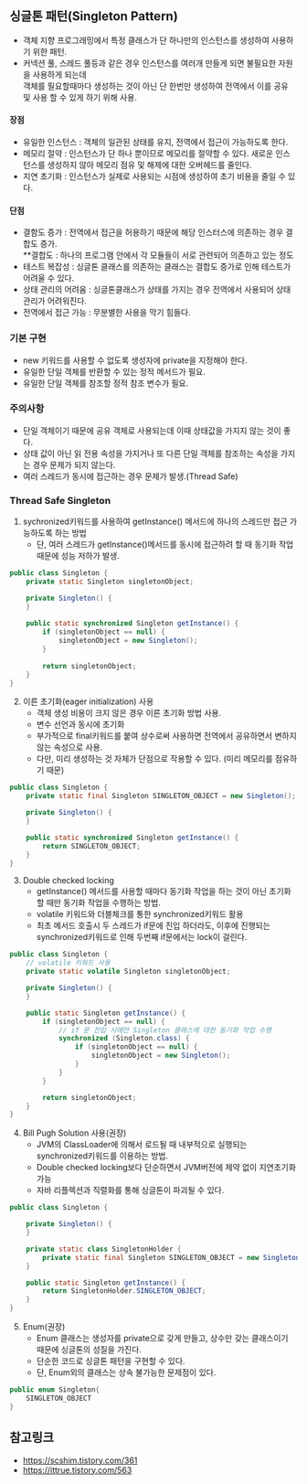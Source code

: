 ## 싱글톤 패턴(Singleton Pattern)
- 객체 지향 프로그래밍에서 특정 클래스가 단 하나만의 인스턴스를 생성하여 사용하기 위한 패턴.
- 커넥션 풀, 스레드 풀등과 같은 경우 인스턴스를 여러개 만들게 되면 불필요한 자원을 사용하게 되는데   
  객체를 필요할때마다 생성하는 것이 아닌 단 한번만 생성하여 전역에서 이를 공유 및 사용 할 수 있게 하기 위해 사용.

#### 장점
- 유일한 인스턴스 : 객체의 일관된 상태를 유지, 전역에서 접근이 가능하도록 한다.
- 메모리 절약 : 인스턴스가 단 하나 뿐이므로 메모리를 절약할 수 있다.
  새로운 인스턴스를 생성하지 않아 메모리 점유 및 해제에 대한 오버헤드를 줄인다.
- 지연 초기화 : 인스턴스가 실제로 사용되는 시점에 생성하여 초기 비용을 줄일 수 있다.

#### 단점
- 결함도 증가 : 전역에서 접근을 허용하기 때문에 해당 인스터스에 의존하는 경우 결합도 증가.   
  **결합도 : 하나의 프로그램 안에서 각 모듈들이 서로 관련되어 의존하고 있는 정도
- 테스트 복잡성 : 싱글톤 클래스를 의존하는 클래스는 결합도 증가로 인해 테스트가 어려울 수 있다.
- 상태 관리의 어려움 : 싱글톤클래스가 상태를 가지는 경우 전역에서 사용되어 상태관리가 어려워진다.
- 전역에서 접근 가능 : 무분별한 사용을 막기 힘들다.
  


### 기본 구현
- new 키워드를 사용할 수 없도록 생성자에 private을 지정해야 한다.
- 유일한 단일 객체를 반환할 수 있는 정적 메서드가 필요.
- 유일한 단일 객체를 참조할 정적 참조 변수가 필요.

### 주의사항 
- 단일 객체이기 때문에 공유 객체로 사용되는데 이때 상태값을 가지지 않는 것이 좋다.
- 상태 값이 아닌 읽 전용 속성을 가지거나 또 다른 단일 객체를 참조하는 속성을 가지는 경우 문제가 되지 않는다.
- 여러 스레드가 동시에 접근하는 경우 문제가 발생.(Thread Safe)

### Thread Safe Singleton
1. sychronized키워드를 사용하여 getInstance() 메서드에 하나의 스레드만 접근 가능하도록 하는 방법
   - 단, 여러 스레드가 getInstance()메서드를 동시에 접근하려 할 때 동기화 작업 때문에 성능 저하가 발생.
```java
public class Singleton {
    private static Singleton singletonObject;

    private Singleton() {
    }
    
    public static synchronized Singleton getInstance() {
        if (singletonObject == null) {
            singletonObject = new Singleton();
        }
        
        return singletonObject;
    }
}
```

2. 이른 초기화(eager initialization) 사용
   - 객체 생성 비용이 크지 않은 경우 이른 초기화 방법 사용.
   - 변수 선언과 동시에 초기화
   - 부가적으로 final키워드를 붙여 상수로써 사용하면 전역에서 공유하면서 변하지 않는 속성으로 사용.
   - 다만, 미리 생성하는 것 자체가 단점으로 작용할 수 있다. (미리 메모리를 점유하기 때문)
```java
public class Singleton {
    private static final Singleton SINGLETON_OBJECT = new Singleton();

    private Singleton() {
    }

    public static synchronized Singleton getInstance() {
        return SINGLETON_OBJECT;
    }
}
```

3. Double checked locking
   - getInstance() 메서드를 사용할 때마다 동기화 작업을 하는 것이 아닌 초기화 할 때만 동기화 작업을 수행하는 방법.
   - volatile 키워드와 더블체크를 통한 synchronized키워드 활용
   - 최초 메서드 호출시 두 스레드가 if문에 진입 하더라도, 이후에 진행되는 synchronized키워드로 인해 두번째 if문에서는
     lock이 걸린다.
```java
public class Singleton {
    // volatile 키워드 사용
    private static volatile Singleton singletonObject;

    private Singleton() {
    }

    public static Singleton getInstance() {
        if (singletonObject == null) {
            // if 문 진입 시에만 Singleton 클래스에 대한 동기화 작업 수행
            synchronized (Singleton.class) {
                if (singletonObject == null) {
                    singletonObject = new Singleton();
                }
            }
        }

        return singletonObject;
    }
}
```

4. Bill Pugh Solution 사용(권장)
   - JVM의 ClassLoader에 의해서 로드될 때 내부적으로 실행되는 synchronized키워드를 이용하는 방법.
   - Double checked locking보다 단순하면서 JVM버전에 제약 없이 지연초기화 가능
   - 자바 리플렉션과 직렬화를 통해 싱글톤이 파괴될 수 있다.
```java
public class Singleton {

    private Singleton() {
    }

    private static class SingletonHolder {
        private static final Singleton SINGLETON_OBJECT = new Singleton();
    }

    public static Singleton getInstance() {
        return SingletonHolder.SINGLETON_OBJECT;
    }
}
```

5. Enum(권장)
   - Enum 클래스는 생성자를 private으로 갖게 만들고, 상수만 갖는 클래스이기 때문에 싱글톤의 성질을 가진다.
   - 단순한 코드로 싱글톤 패턴을 구현할 수 있다.
   - 단, Enum외의 클래스는 상속 불가능한 문제점이 있다.
```java
public enum Singleton{
    SINGLETON_OBJECT
}
```


## 참고링크
- https://scshim.tistory.com/361
- https://ittrue.tistory.com/563 